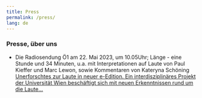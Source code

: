 ```yaml
---
title: Press
permalink: /press/
lang: de
---
```


### Presse, über uns

- Die Radiosendung Ö1 am 22. Mai 2023, um 10.05Uhr; Länge - eine Stunde und 34 Minuten, u.a. mit Interpretationen auf Laute von Paul Kieffer und Marc Lewon, sowie Kommentaren von Kateryna Schöning   
[Unerforschtes zur Laute in neuer e-Edition. Ein interdisziplinäres Projekt der Universität Wien beschäftigt sich mit neuen Erkenntnissen rund um die Laute...](https://oe1.orf.at/programm/20230522/719780/Unerforschtes-zur-Laute-in-neuer-e-Edition)
